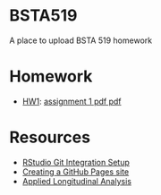 # BSTA519

A place to upload BSTA 519 homework

# Homework

 * [HW1](https://matthew-hoctor.github.io/BSTA519/HW1): [assignment 1 pdf pdf](https://github.com/matthew-hoctor/BSTA519/blob/main/BSTA519%20homework%201%20-%20Fall%202021.pdf)
 
# Resources

 * [RStudio Git Integration Setup](https://happygitwithr.com/rstudio-git-github.html)
 * [Creating a GitHub Pages site](https://docs.github.com/en/pages/getting-started-with-github-pages/creating-a-github-pages-site)
 * [Applied Longitudinal Analysis](https://content.sph.harvard.edu/fitzmaur/ala2e/)